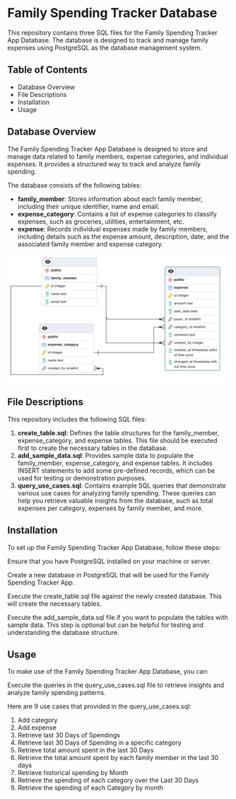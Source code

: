 # Family Spending Tracker Database

This repository contains three SQL files for the Family Spending Tracker App Database. The database is designed to track and manage family expenses using PostgreSQL as the database management system.

## Table of Contents
- Database Overview
- File Descriptions
- Installation
- Usage

## Database Overview
The Family Spending Tracker App Database is designed to store and manage data related to family members, expense categories, and individual expenses. It provides a structured way to track and analyze family spending.

The database consists of the following tables:

- **family_member**: Stores information about each family member, including their unique identifier, name and email.
- **expense_category**: Contains a list of expense categories to classify expenses, such as groceries, utilities, entertainment, etc.
- **expense**: Records individual expenses made by family members, including details such as the expense amount, description, date, and the associated family member and expense category.

![ERD Diagram](https://github.com/archerppp/family-spending-tracker-db/blob/main/erd.png)

## File Descriptions
This repository includes the following SQL files:

1. **create_table.sql**: Defines the table structures for the family_member, expense_category, and expense tables. This file should be executed first to create the necessary tables in the database.
2. **add_sample_data.sql**: Provides sample data to populate the family_member, expense_category, and expense tables. It includes INSERT statements to add some pre-defined records, which can be used for testing or demonstration purposes.
3. **query_use_cases.sql**: Contains example SQL queries that demonstrate various use cases for analyzing family spending. These queries can help you retrieve valuable insights from the database, such as total expenses per category, expenses by family member, and more.

## Installation
To set up the Family Spending Tracker App Database, follow these steps:

Ensure that you have PostgreSQL installed on your machine or server.

Create a new database in PostgreSQL that will be used for the Family Spending Tracker App.

Execute the create_table.sql file against the newly created database. This will create the necessary tables.

Execute the add_sample_data.sql file if you want to populate the tables with sample data. This step is optional but can be helpful for testing and understanding the database structure.

## Usage
To make use of the Family Spending Tracker App Database, you can:

Execute the queries in the query_use_cases.sql file to retrieve insights and analyze family spending patterns.

Here are 9 use cases that provided in the query_use_cases.sql:
1. Add category
2. Add expense
3. Retrieve last 30 Days of Spendings
4. Retrieve last 30 Days of Spending in a specific category
5. Retrieve total amount spent in the last 30 Days
6. Retrieve the total amount spent by each family member in the last 30 days
7. Retrieve historical spending by Month
8. Retrieve the spending of each category over the Last 30 Days
9. Retrieve the spending of each Category by month



